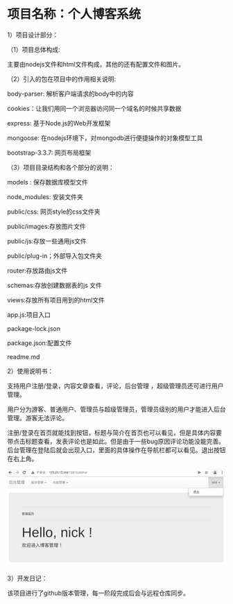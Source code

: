 # 项目名称：个人博客系统

1）项目设计部分：

（1）项目总体构成:

主要由nodejs文件和html文件构成，其他的还有配置文件和图片。

（2）引入的包在项目中的作用相关说明:

body-parser:   解析客户端请求的body中的内容

cookies：让我们用同一个浏览器访问同一个域名的时候共享数据

express:   基于Node.js的Web开发框架

mongoose:   在nodejs环境下，对mongodb进行便捷操作的对象模型工具

bootstrap-3.3.7:  网页布局框架  

（3）项目目录结构和各个部分的说明：

models : 保存数据库模型文件

node_modules: 安装文件夹

public/css: 网页style的css文件夹

public/images:存放图片文件

public/js:存放一些通用js文件

public/plug-in；外部导入包文件夹

router:存放路由js文件

schemas:存放创建数据表的js 文件

views:存放所有项目用到的html文件

app.js:项目入口

package-lock.json

package.json:配置文件

readme.md

2）使用说明书：

支持用户注册/登录，内容文章查看，评论，后台管理 ，超级管理员还可进行用户管理。

用户分为游客、普通用户、管理员与超级管理员，管理员级别的用户才能进入后台管理。游客无法评论。

注册/登录在首页就能找到按钮，标题与简介在首页也可以看见，但是具体内容要带点击标题查看，发表评论也是如此。但是由于一些bug原因评论功能没能完善。后台管理在登陆后就会出现入口，里面的具体操作在导航栏都可以看见。退出按钮在右上角。

![image-20211225031657964](image-20211225031657964.png)

3）开发日记：

该项目进行了github版本管理，每一阶段完成后会与远程仓库同步。
